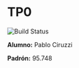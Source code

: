 # TP0
![Build Status](https://travis-ci.org/PCiruzzi/template-tp0.svg?branch=develop)

**Alumno:** Pablo Ciruzzi

**Padrón:** 95.748
